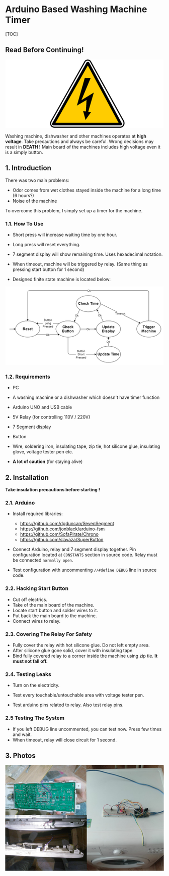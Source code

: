 # Arduino Based Washing Machine Timer

[TOC]

## Read Before Continuing!

![high_voltage](img/high_voltage.png)

Washing machine, dishwasher and other machines operates at **high voltage**. Take precautions and always be careful. Wrong decisions may result in **DEATH !** Main board of the machines includes high voltage even it is a simply button. 

## 1. Introduction

There was two main problems:

- Odor comes from wet clothes stayed inside the machine for a long time (6 hours?)
- Noise of the machine

To overcome this problem, I simply set up a timer for the machine. 

### 1.1. How To Use

- Short press will increase waiting time by one hour.
- Long press will reset everything.
- 7 segment display will show remaining time. Uses hexadecimal notation.

- When timeout, machine will be triggered by relay. (Same thing as pressing start button for 1 second)
- Designed finite state machine is located below:

![](img/finite_state_machine.png)

### 1.2. Requirements

- PC

- A washing machine or a dishwasher which doesn't have timer function
- Arduino UNO and USB cable
- 5V Relay (for controlling 110V / 220V)
- 7 Segment display
- Button
- Wire, soldering iron, insulating tape, zip tie, hot silicone glue, insulating glove, voltage tester pen etc.
- **A lot of caution** (for staying alive)

## 2. Installation

**Take insulation precautions before starting !**

### 2.1. Arduino

- Install required libraries:
  - https://github.com/dgduncan/SevenSegment
  - https://github.com/jonblack/arduino-fsm
  - https://github.com/SofaPirate/Chrono
  - https://github.com/slavaza/SuperButton

- Connect Arduino, relay and 7 segment display together. Pin configuration located at `CONSTANTS` section in source code. Relay must be connected `normally open`.
- Test configuration with uncommenting `//#define DEBUG` line in source code.

### 2.2. Hacking Start Button

- Cut off electrics.
- Take of the main board of the machine.
- Locate start button and solder wires to it.
- Put back the main board to the machine.
- Connect wires to relay.

### 2.3. Covering The Relay For Safety

- Fully cover the relay with hot silicone glue. Do not left empty area. 
- After silicone glue gone solid, cover it with insulating tape.
- Bind fully covered relay to a corner inside the machine using zip tie. **It must not fall off.**

### 2.4. Testing Leaks

- Turn on the electricity.

- Test every touchable/untouchable area with voltage tester pen. 
- Test arduino pins related to relay. Also test relay pins.

### 2.5 Testing The System

- If you left DEBUG line uncommented, you can test now. Press few times and wait.
- When timeout, relay will close circuit for 1 second.

## 3. Photos

![photos](img/photos.jpg)